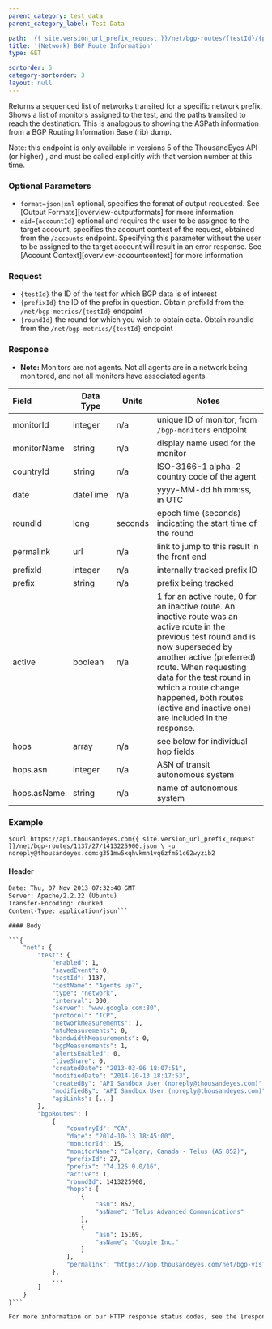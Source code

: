 ```yaml
---
parent_category: test_data
parent_category_label: Test Data

path: '{{ site.version_url_prefix_request }}/net/bgp-routes/{testId}/{prefixId}/{roundId}'
title: '(Network) BGP Route Information'
type: GET

sortorder: 5
category-sortorder: 3
layout: null
---
```


Returns a sequenced list of networks transited for a specific network prefix.  Shows a list of monitors assigned to the test, and the paths transited to reach the destination.  This is analogous to showing the ASPath information from a BGP Routing Information Base (rib) dump.  

Note: this endpoint is only available in versions 5 of the ThousandEyes API (or higher)
, and must be called explicitly with that version number at this time.  

### Optional Parameters

* `format=json|xml` optional, specifies the format of output requested.  See [Output Formats][overview-outputformats] for more information
* `aid={accountId}` optional and requires the user to be assigned to the target account, specifies the account context of the request, obtained from the `/accounts` endpoint.  Specifying this parameter without the user to be assigned to the target account will result in an error response. See [Account Context][overview-accountcontext] for more information

### Request

* `{testId}` the ID of the test for which BGP data is of interest
* `{prefixId}` the ID of the prefix in question. Obtain prefixId from the `/net/bgp-metrics/{testId}` endpoint
* `{roundId}` the round for which you wish to obtain data.  Obtain roundId from the `/net/bgp-metrics/{testId}` endpoint 

### Response

* **Note:** Monitors are not agents.  Not all agents are in a network being monitored, and not all monitors have associated agents.

Field | Data Type | Units | Notes
:------------|-------------|-------------|-------------|
monitorId | integer | n/a | unique ID of monitor, from `/bgp-monitors` endpoint
monitorName | string | n/a | display name used for the monitor
countryId | string | n/a | ISO-3166-1 alpha-2 country code of the agent
date | dateTime | n/a | yyyy-MM-dd hh:mm:ss, in UTC
roundId | long | seconds | epoch time (seconds) indicating the start time of the round
permalink | url | n/a | link to jump to this result in the front end
prefixId | integer | n/a | internally tracked prefix ID
prefix | string | n/a | prefix being tracked
active | boolean | n/a | 1 for an active route, 0 for an inactive route. An inactive route was an active route in the previous test round and is now superseded by another active (preferred) route. When requesting data for the test round in which a route change happened, both routes (active and inactive one) are included in the response.
hops | array | n/a | see below for individual hop fields
hops.asn | integer | n/a | ASN of transit autonomous system
hops.asName | string | n/a | name of autonomous system 

### Example

`$curl https://api.thousandeyes.com{{ site.version_url_prefix_request }}/net/bgp-routes/1137/27/1413225900.json \
  -u noreply@thousandeyes.com:g351mw5xqhvkmh1vq6zfm51c62wyzib2`

#### Header

```HTTP/1.1 200 OK
Date: Thu, 07 Nov 2013 07:32:48 GMT
Server: Apache/2.2.22 (Ubuntu)
Transfer-Encoding: chunked
Content-Type: application/json```

#### Body

```{
    "net": {
        "test": {
            "enabled": 1,
            "savedEvent": 0,
            "testId": 1137,
            "testName": "Agents up?",
            "type": "network",
            "interval": 300,
            "server": "www.google.com:80",
            "protocol": "TCP",
            "networkMeasurements": 1,
            "mtuMeasurements": 0,
            "bandwidthMeasurements": 0,
            "bgpMeasurements": 1,
            "alertsEnabled": 0,
            "liveShare": 0,
            "createdDate": "2013-03-06 18:07:51",
            "modifiedDate": "2014-10-13 18:17:53",
            "createdBy": "API Sandbox User (noreply@thousandeyes.com)",
            "modifiedBy": "API Sandbox User (noreply@thousandeyes.com)",
            "apiLinks": [...]
        },
        "bgpRoutes": [
            {
                "countryId": "CA",
                "date": "2014-10-13 18:45:00",
                "monitorId": 15,
                "monitorName": "Calgary, Canada - Telus (AS 852)",
                "prefixId": 27,
                "prefix": "74.125.0.0/16",
                "active": 1,
                "roundId": 1413225900,
                "hops": [
                    {
                        "asn": 852,
                        "asName": "Telus Advanced Communications"
                    },
                    {
                        "asn": 15169,
                        "asName": "Google Inc."
                    }
                ],
                "permalink": "https://app.thousandeyes.com/net/bgp-vis?__a=11&testId=1137&roundId=1413225900&agentId=null"
            },
            ...
        ]
    }
}```

For more information on our HTTP response status codes, see the [response status codes documentation][overview-responsestatuscodes].
